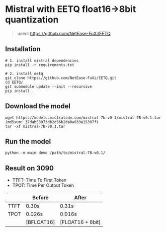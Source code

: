 # Mistral with EETQ float16->8bit quantization

> used: https://github.com/NetEase-FuXi/EETQ

## Installation

```
# 1. install mistral dependencies
pip install -r requirements.txt

# 2. install eetq
git clone https://github.com/NetEase-FuXi/EETQ.git
cd EETQ/
git submodule update --init --recursive
pip install .
```

## Download the model
```
wget https://models.mistralcdn.com/mistral-7b-v0-1/mistral-7B-v0.1.tar (md5sum: 37dab53973db2d56b2da0a033a15307f)
tar -xf mistral-7B-v0.1.tar
```

## Run the model

```
python -m main demo /path/to/mistral-7B-v0.1/
```
## Result on 3090

- TTFT: Time To First Token
- TPOT: Time Per Output Token 

|           | Before     | After               |
|-----------|------------|---------------------|
| TTFT      | 0.30s      | 0.31s               |
| TPOT      | 0.026s     | 0.016s              |
|           | [BFLOAT16] | [FLOAT16 + 8bit]    |



